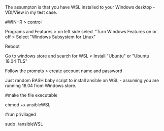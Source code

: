 The assumpton is that you have WSL installed to your Windows desktop - VDI/View in my test case.

#WIN+R > control

Programs and Features > on left side select "Turn Windows Features on or off > Select "Windows Subsystem for Linux"

Reboot

Go to windows store and search for WSL > Install "Ubuntu" or "Ubuntu 18.04 TLS"

Follow the prompts > create account name and password





Just random BASH baby script to install ansible on WSL - assuming you are running 18.04 from Windows store.

#make the file executable

chmod +x ansibleWSL

#run privilaged

sudo ./ansibleWSL
